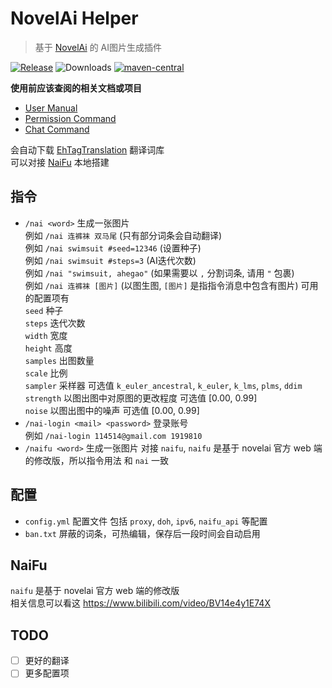 # NovelAi Helper

> 基于 [NovelAi](https://novelai.net/image) 的 AI图片生成插件

[![Release](https://img.shields.io/github/v/release/cssxsh/novelai-helper)](https://github.com/cssxsh/novelai-helper/releases)
![Downloads](https://img.shields.io/github/downloads/cssxsh/novelai-helper/total)
[![maven-central](https://img.shields.io/maven-central/v/xyz.cssxsh.mirai/novelai-helper)](https://search.maven.org/artifact/xyz.cssxsh.mirai/novelai-helper)

**使用前应该查阅的相关文档或项目**

* [User Manual](https://github.com/mamoe/mirai/blob/dev/docs/UserManual.md)
* [Permission Command](https://github.com/mamoe/mirai/blob/dev/mirai-console/docs/BuiltInCommands.md#permissioncommand)
* [Chat Command](https://github.com/project-mirai/chat-command)

会自动下载 [EhTagTranslation](https://github.com/EhTagTranslation/Database) 翻译词库  
可以对接 [NaiFu](#NaiFu) 本地搭建

## 指令

* `/nai <word>` 生成一张图片   
  例如 `/nai 连裤袜 双马尾` (只有部分词条会自动翻译)  
  例如 `/nai swimsuit #seed=12346` (设置种子)  
  例如 `/nai swimsuit #steps=3` (AI迭代次数)  
  例如 `/nai "swimsuit, ahegao"` (如果需要以 `,` 分割词条, 请用 `"` 包裹)  
  例如 `/nai 连裤袜 [图片]` (以图生图, `[图片]` 是指指令消息中包含有图片)
  可用的配置项有  
  `seed` 种子  
  `steps` 迭代次数  
  `width` 宽度  
  `height` 高度  
  `samples` 出图数量  
  `scale` 比例  
  `sampler` 采样器 可选值 `k_euler_ancestral`, `k_euler`, `k_lms`, `plms`, `ddim`  
  `strength` 以图出图中对原图的更改程度 可选值 [0.00, 0.99]  
  `noise` 以图出图中的噪声 可选值 [0.00, 0.99]  
* `/nai-login <mail> <password>` 登录账号  
  例如 `/nai-login 114514@gmail.com 1919810`
* `/naifu <word>` 生成一张图片
  对接 `naifu`, `naifu` 是基于 novelai 官方 web 端的修改版，所以指令用法 和 `nai` 一致

## 配置

* `config.yml` 配置文件 包括 `proxy`, `doh`, `ipv6`, `naifu_api` 等配置
* `ban.txt` 屏蔽的词条，可热编辑，保存后一段时间会自动启用

## NaiFu

`naifu` 是基于 novelai 官方 web 端的修改版  
相关信息可以看这 <https://www.bilibili.com/video/BV14e4y1E74X>

## TODO

* [ ] 更好的翻译
* [ ] 更多配置项